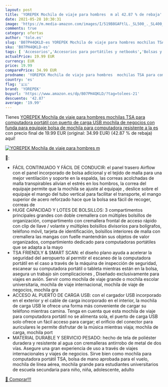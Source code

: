 ```yaml
---
layout: post
title: 'YOREPEK Mochila de viaje para hombres  m al 42.87 % de rebaja'
date: 2021-05-28 10:30:31
image: 'https://m.media-amazon.com/images/I/519B8GAFtlL._SL500_._SL400_.jpg'
comments: true
category: ofertas
author: 'tole.es'
slug: 'B07PH4QKLD-es YOREPEK Mochila de viaje para hombres mochilas TSA para...'
sku: 'B07PH4QKLD-es'
tags: [ 'Accesorios','Accesorios para portátiles y netbooks','Bolsas y fundas para portátiles y netbooks','Informática','Mochilas para portátiles y netbooks','mochila','yorepek', ]
actualPrice: 19.99 EUR
currency: EUR
price: 19.99
comparePrice: 34.99 EUR
prodname: 'YOREPEK Mochila de viaje para hombres  mochilas TSA para computadora portátil con puerto de carga USB  mochila de negocios con funda para equipaje  bolsa de mochila para computadora resistente a la es'
country: 'es'
flag: '🇪🇸'
brand: 'YOREPEK'
buyurl: 'https://www.amazon.es/dp/B07PH4QKLD/?tag=tolees-21'
descuento: '42.87'
average: '19.99'
---
```


Tienes [YOREPEK Mochila de viaje para hombres  mochilas TSA para computadora portátil con puerto de carga USB  mochila de negocios con funda para equipaje  bolsa de mochila para computadora resistente a la es](https://www.amazon.es/dp/B07PH4QKLD/?tag=tolees-21) con precio final de  19.99 EUR (original: 34.99 EUR) (42.87 %  de rebaja) aqui!

[![YOREPEK Mochila de viaje para hombres  m](https://m.media-amazon.com/images/I/519B8GAFtlL._SL500_._SL400_.jpg)](https://www.amazon.es/dp/B07PH4QKLD/?tag=tolees-21)

🔎:

- FÁCIL CONTINUADO Y FÁCIL DE CONDUCIR: el panel trasero Airflow con el panel incorporado de bolsa adicional y el tejido de malla para una mejor ventilación y soporte en la espalda, las correas acolchadas de malla transpirables alivian el estrés en los hombros, la correa del equipaje permite que la mochila se ajuste al equipaje , deslice sobre el equipaje el mango del tubo vertical para facilitar el transporte, el mango superior de acero reforzado hace que la bolsa sea fácil de recoger, correas de
- HUGE CAPACIDAD Y LOTES DE BOLSILLOS: 3 compartimentos principales grandes con doble cremallera con múltiples bolsillos de organización, compartimento con cremallera frontal de acceso rápido con clip de llave / volante y múltiples bolsillos divisorios para bolígrafos, teléfono móvil, tarjeta de identificación, bolsillos interiores de malla con cremallera las mangas con fuelle mantendrán sus objetos de valor organizados, compartimiento dedicado para computadoras portátiles que se adapta a la mayo
- TSA FRIENDLY & SMART SCAN: el diseño plano ayuda a acelerar la seguridad del aeropuerto al permitir el escaneo de la computadora portátil en el caso a través de la máquina de inspección de seguridad, escanear su computadora portátil o tableta mientras están en la bolsa, asegura un trabajo sin complicaciones , Diseñado exclusivamente para viajes en avión. Servir como mochila de viaje grande o mochila escolar universitaria, mochila de viaje internacional, mochila de viaje de negocios, mochila gra
- ACCESO AL PUERTO DE CARGA USB: con el cargador USB incorporado en el exterior y el cable de carga incorporado en el interior, la mochila de carga USB le ofrece una forma más conveniente de cargar su teléfono mientras camina. Tenga en cuenta que esta mochila de viaje para computadora portátil no se alimenta sola, el puerto de carga USB solo ofrece un fácil acceso para cargar; el orificio del conector para auriculares le permite disfrutar de la música mientras viaja; mochila de carga, mochila port
- MATERIAL DURABLE Y SERVICIO PESADO: hecho de tela de poliéster duradera y resistente al agua con cremalleras antirrobo de metal de dos vías. Asegure una gran experiencia de uso a través de viajes internacionales y viajes de negocios. Sirve bien como mochila para computadora portátil TSA, bolsa de mano aprobada para el vuelo, mochila de línea aérea, mochila grande para estudiantes universitarios de escuela secundaria para niño, niña, adolescente, adulto

[🛒 Comprar!!!](https://www.amazon.es/dp/B07PH4QKLD/?tag=tolees-21)
